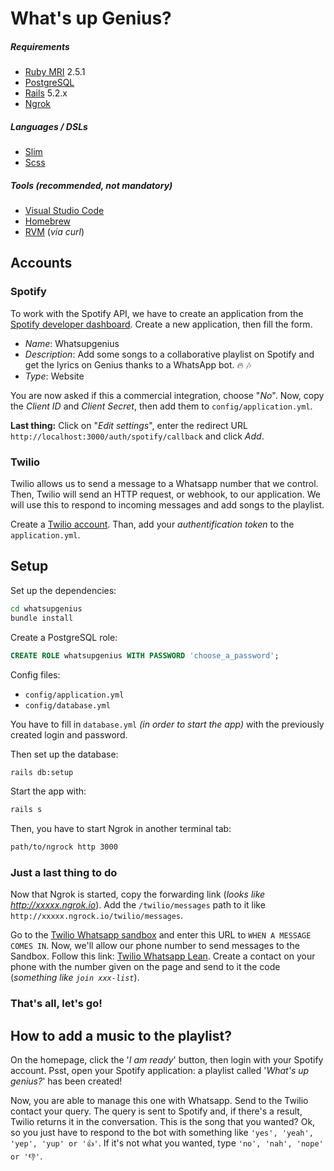 # What's up Genius?

##### Requirements
- [Ruby MRI](https://www.ruby-lang.org/) 2.5.1
- [PostgreSQL](https://www.postgresql.org/)
- [Rails](http://rubyonrails.org/) 5.2.x
- [Ngrok](https://ngrok.com/)

##### Languages / DSLs
- [Slim](http://slim-lang.com/)
- [Scss](http://sass-lang.com/)

##### Tools _(recommended, not mandatory)_
- [Visual Studio Code](https://code.visualstudio.com/)
- [Homebrew](http://brew.sh/)
- [RVM](https://github.com/rvm/rvm) (_via curl_)

## Accounts

### Spotify
To work with the Spotify API, we have to create an application from the [Spotify developer dashboard](https://developer.spotify.com/dashboard/login). 
Create a new application, then fill the form.
- *Name*: Whatsupgenius
- *Description*: Add some songs to a collaborative playlist on Spotify and get the lyrics on Genius thanks to a WhatsApp bot. 🔥 🎶
- *Type*: Website

You are now asked if this a commercial integration, choose "*No*".
Now, copy the *Client ID* and *Client Secret*, then add them to `config/application.yml`.

**Last thing:** Click on "*Edit settings*", enter the redirect URL `http://localhost:3000/auth/spotify/callback` and click *Add*.

### Twilio
Twilio allows us to send a message to a Whatsapp number that we control. Then, Twilio will send an HTTP request, or webhook, to our application. 
We will use this to respond to incoming messages and add songs to the playlist.

Create a [Twilio account](https://www.twilio.com/try-twilio).
Than, add your *authentification token* to the `application.yml`.

## Setup

Set up the dependencies:
```bash
cd whatsupgenius
bundle install
```

Create a PostgreSQL role:
```sql
CREATE ROLE whatsupgenius WITH PASSWORD 'choose_a_password';
```

Config files:
* `config/application.yml`
* `config/database.yml`

You have to fill in `database.yml` _(in order to start the app)_ with the previously created login and password.

Then set up the database:
```bash
rails db:setup
```

Start the app with:
```bash
rails s
```

Then, you have to start Ngrok in another terminal tab:
```bash
path/to/ngrock http 3000
```

### Just a last thing to do

Now that Ngrok is started, copy the forwarding link (*looks like http://xxxxx.ngrok.io*).
Add the `/twilio/messages` path to it like `http://xxxxx.ngrock.io/twilio/messages`.

Go to the [Twilio Whatsapp sandbox](https://www.twilio.com/console/sms/whatsapp/sandbox) and enter this URL to `WHEN A MESSAGE COMES IN`.
Now, we'll allow our phone number to send messages to the Sandbox. Follow this link: [Twilio Whatsapp Lean](https://www.twilio.com/console/sms/whatsapp/learn). 
Create a contact on your phone with the number given on the page and send to it the code (*something like `join xxx-list`*).

### That's all, let's go!

## How to add a music to the playlist?

On the homepage, click the '*I am ready*' button, then login with your Spotify account.
Psst, open your Spotify application: a playlist called '*What's up genius?*' has been created!

Now, you are able to manage this one with Whatsapp. Send to the Twilio contact your query.
The query is sent to Spotify and, if there's a result, Twilio returns it in the conversation.
This is the song that you wanted? Ok, so you just have to respond to 
the bot with something like `'yes', 'yeah', 'yep', 'yup' or '👍'`.
If it's not what you wanted, type `'no', 'nah', 'nope' or '👎'`.
